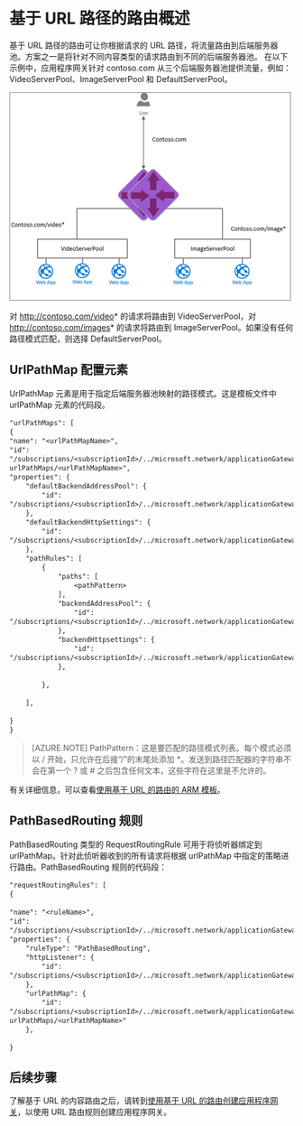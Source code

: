 <properties
   pageTitle="基于 URL 的内容路由概述 | Azure"
   description="本页提供基于应用程序网关 URL 的内容路由、UrlPathMap 配置和 PathBasedRouting 规则的概述。"
   documentationCenter="na"
   services="application-gateway"
   authors="joaoma"
   manager="carmonm"
   editor="tysonn"/>
<tags
   ms.service="application-gateway"
   ms.date="04/05/2016"
   wacn.date="06/30/2016"/>

# 基于 URL 路径的路由概述

基于 URL 路径的路由可让你根据请求的 URL 路径，将流量路由到后端服务器池。方案之一是将针对不同内容类型的请求路由到不同的后端服务器池。
在以下示例中，应用程序网关针对 contoso.com 从三个后端服务器池提供流量，例如：VideoServerPool、ImageServerPool 和 DefaultServerPool。

![imageURLroute](./media/application-gateway-url-route-overview/figure1.png)

对 http://contoso.com/video* 的请求将路由到 VideoServerPool，对 http://contoso.com/images* 的请求将路由到 ImageServerPool。如果没有任何路径模式匹配，则选择 DefaultServerPool。

## UrlPathMap 配置元素

UrlPathMap 元素是用于指定后端服务器池映射的路径模式。这是模板文件中 urlPathMap 元素的代码段。

	"urlPathMaps": [
	{
    "name": "<urlPathMapName>",
    "id": "/subscriptions/<subscriptionId>/../microsoft.network/applicationGateways/<gatewayName>/ urlPathMaps/<urlPathMapName>",
    "properties": {
        "defaultBackendAddressPool": {
            "id": "/subscriptions/<subscriptionId>/../microsoft.network/applicationGateways/<gatewayName>/backendAddressPools/<poolName>"
        },
        "defaultBackendHttpSettings": {
            "id": "/subscriptions/<subscriptionId>/../microsoft.network/applicationGateways/<gatewayName>/backendHttpSettingsList/<settingsName>"
        },
        "pathRules": [
            {
                "paths": [
                    <pathPattern>
                ],
                "backendAddressPool": {
                    "id": "/subscriptions/<subscriptionId>/../microsoft.network/applicationGateways/<gatewayName>/backendAddressPools/<poolName2>"
                },
                "backendHttpsettings": {
                    "id": "/subscriptions/<subscriptionId>/../microsoft.network/applicationGateways/<gatewayName>/backendHttpsettingsList/<settingsName2>"
                },

            },

        ],

    }
	}
	

>[AZURE.NOTE] PathPattern：这是要匹配的路径模式列表。每个模式必须以 / 开始，只允许在后接“/”的末尾处添加 *。发送到路径匹配器的字符串不会在第一个 ? 或 # 之后包含任何文本，这些字符在这里是不允许的。

有关详细信息，可以查看[使用基于 URL 的路由的 ARM 模板](https://github.com/Azure/azure-quickstart-templates/tree/master/201-application-gateway-url-path-based-routing)。

## PathBasedRouting 规则

PathBasedRouting 类型的 RequestRoutingRule 可用于将侦听器绑定到 urlPathMap。针对此侦听器收到的所有请求将根据 urlPathMap 中指定的策略进行路由。PathBasedRouting 规则的代码段：

	"requestRoutingRules": [
  	{

    "name": "<ruleName>",
    "id": "/subscriptions/<subscriptionId>/../microsoft.network/applicationGateways/<gatewayName>/requestRoutingRules/<ruleName>",
    "properties": {
        "ruleType": "PathBasedRouting",
        "httpListener": {
            "id": "/subscriptions/<subscriptionId>/../microsoft.network/applicationGateways/<gatewayName>/httpListeners/<listenerName>"
        },
        "urlPathMap": {
            "id": "/subscriptions/<subscriptionId>/../microsoft.network/applicationGateways/<gatewayName>/ urlPathMaps/<urlPathMapName>"
        },

    }
	
## 后续步骤 

了解基于 URL 的内容路由之后，请转到[使用基于 URL 的路由创建应用程序网关](/documentation/articles/application-gateway-create-url-route-arm-ps/)，以使用 URL 路由规则创建应用程序网关。

<!---HONumber=Mooncake_0328_2016-->
